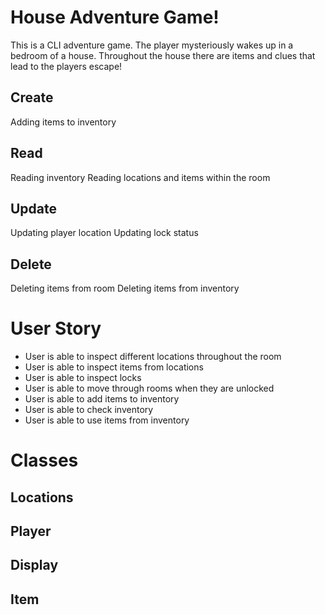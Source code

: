 # House Adventure Game!

This is a CLI adventure game. The player mysteriously wakes up in a bedroom of a house. Throughout the house there are items and clues that lead to the players escape!

## Create

Adding items to inventory

## Read

Reading inventory
Reading locations and items within the room

## Update

Updating player location
Updating lock status

## Delete

Deleting items from room
Deleting items from inventory

# User Story

- User is able to inspect different locations throughout the room
- User is able to inspect items from locations
- User is able to inspect locks
- User is able to move through rooms when they are unlocked
- User is able to add items to inventory
- User is able to check inventory
- User is able to use items from inventory

# Classes

## Locations
## Player
## Display
## Item